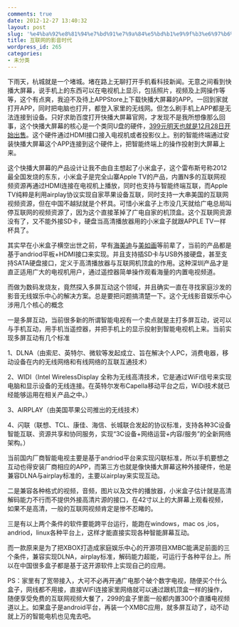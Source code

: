 ```yaml
---
comments: true
date: 2012-12-27 13:40:32
layout: post
slug: '%e4%ba%92%e8%81%94%e7%bd%91%e7%9a%84%e5%bd%b1%e9%9f%b3%e6%97%b6%e4%bb%a3'
title: 互联网的影音时代
wordpress_id: 265
categories:
- 未分类
---
```


下雨天，杭城就是一个堵城。堵在路上无聊打开手机看科技新闻。无意之间看到快播大屏幕，说手机上的东西可以在电视机上显示，包括照片，视频及上网操作等等，这个有点爽，我迫不及待上APPStore上下载快播大屏幕的APP。一回到家就打开APP，同时把电脑也打开，都登入家里的无线网。但怎么刷手机上APP都是无法连接到设备。只好求助百度打开快播大屏幕官网，才发现不是我所想像那么回事，这个快播大屏幕的核心是一个类同U盘的硬件，[399元明天也就是12月28日开始出售](http://www.dapingmu.com/index.html)。这个硬件通过HDMI接口接入电视机或者投影仪上。别的智能终端通过安装快播大屏幕这个APP连接到这个硬件上，把智能终端上的操作投射到大屏幕上来。

这个快播大屏幕的产品设计让我不由自主想起了小米盒子，这个雷布斯号称2012最全国发烧的东东，小米盒子是完全山寨Apple TV的产品，内置N多的互联网视频资源再通过HDMI连接在电视机上播放，同时也支持与智能终端互联，而Apple TV纯粹是利用airplay协议实现自家苹果设备互联，同时支持一大串美国的互联网视频资源，但在中国不越狱就是个杯具。可惜小米盒子上市没几天就给广电总局叫停互联网的视频资源了，因为这个直接革掉了广电自家的机顶盒。这个互联网资源没有了，又不能外接SD卡，硬盘当高清播放器用的小米盒子就跟APPLE TV一样杯具了。

其实早在小米盒子横空出世之前，早有[海美迪](http://www.himedia-tech.cn)与[美如画](http://www.mygica.cn)等前辈了，当前的产品都是基于andriod平板+HDMI接口来实现。并且支持插SD卡与USB外接硬盘，甚至支持SATA硬盘接口，定义于高清播放器与互联网机顶盒的作用。这种深圳产品才是直正适用广大的电视机用户，通过遥控器简单操作观看海量的内置电视频道。

而做为数码发烧友，竟然探入多屏互动这个领域，并且确实一直在寻找家庭沙发的影音无线娱乐中心的解决方案。总是要把问题搞清楚一下。这个无线影音娱乐中心涉用几个核心的概念

一是多屏互动，当前很多新的所谓智能电视有一个卖点就是主打多屏互动，说可以与手机互动，用手机当遥控器，并把手机上的显示投射到智能电视机上来。当前实现多屏互动有几个标准

1、DLNA（由索尼、英特尔、微软等发起成立、旨在解决个人PC，消费电器，移动设备在内的无线网络和有线网络的互联互通技术）

2、WIDI（Intel WirelessDisplay 全称为无线高清技术，它是通过WiFi信号来实现电脑和显示设备的无线连接。在英特尔发布Capella移动平台之后，WiDi技术就已经能够运用在相关产品之中。）

3、AIRPLAY（由美国苹果公司推出的无线技术）

4、闪联（联想、TCL、康佳、海信、长城联合发起的协议标准，支持各种3C设备智能互联、资源共享和协同服务，实现“3C设备+网络运营+内容/服务”的全新网络架构。）

当前国内厂商智能电视主要是基于andriod平台来实现闪联标准，所以手机要想之互动也得安装厂商相应的APP，而第三方也就是像快播大屏幕这种外接硬件，他是兼容DLNA与airplay标准的，主要以airplay来实现互动。

二是兼容各种格式的视频，音频，图片以及文件的播放器，小米盒子估计就是高清解码能力不行而不提供外接高清片源的接口，在42寸以上的大屏幕上观看视频，如果不是高清，一般的互联网视频肯定是惨不忍睹的。

三是有以上两个条件的软件要能跨平台运行，能跑在windows，mac os ,ios，andriod，linux各种平台上，这样才能直接实现各种智能屏幕互动。

而一款原来是为了把XBOX打造成家庭娱乐中心的开源项目XMBC能满足前面的三个条件，兼容实现DLNA，airplay标准，解码能力超能，可运行于各种平台上。所以在中国很多盒子都是基于这开源软件上实现自己的应用。

PS：家里有了宽带接入，大可不必再开通广电那个破个数字电视，随便买个什么盒子，网线都不用接，直接WIFI连接家里网络就可以通过跟机顶盒一样的操作，随便享受免费的互联网视频大餐了，299的盒子里面一般都内置300个直播电视频道以上。如果盒子是android平台，再装一个XMBC应用，就多屏互动了，动不动就上万的智能电机也见鬼去吧。
